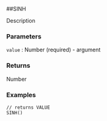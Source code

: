 ##SINH

Description

### Parameters
`value` : Number (required) - argument

### Returns
Number

### Examples
```
// returns VALUE
SINH()
```